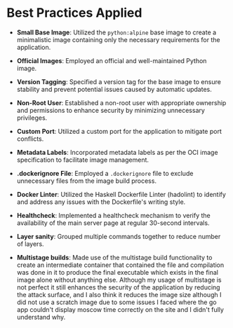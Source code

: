 # Best Practices Applied

- **Small Base Image**: Utilized the `python:alpine` base image to create a minimalistic image containing only the necessary requirements for the application.

- **Official Images**: Employed an official and well-maintained Python image.

- **Version Tagging**: Specified a version tag for the base image to ensure stability and prevent potential issues caused by automatic updates.

- **Non-Root User**: Established a non-root user with appropriate ownership and permissions to enhance security by minimizing unnecessary privileges.

- **Custom Port**: Utilized a custom port for the application to mitigate port conflicts.

- **Metadata Labels**: Incorporated metadata labels as per the OCI image specification to facilitate image management.

- **.dockerignore File**: Employed a `.dockerignore` file to exclude unnecessary files from the image build process.

- **Docker Linter**: Utilized the Haskell Dockerfile Linter (hadolint) to identify and address any issues with the Dockerfile's writing style.

- **Healthcheck**: Implemented a healthcheck mechanism to verify the availability of the main server page at regular 30-second intervals.

- **Layer sanity**: Grouped multiple commands together to reduce number of layers.

- **Multistage builds**: Made use of the multistage build functionality to create an intermediate container that contained the file and compilation was done in it to produce the final executable which exists in the final image alone without anything else. 
    Although my usage of multistage is not perfect it still enhances the security of the application by reducing the attack surface, and I also think it reduces the image size although I did not use a scratch image due to some issues I faced where the go app couldn't display moscow time correctly on the site and I didn't fully understand why.
    